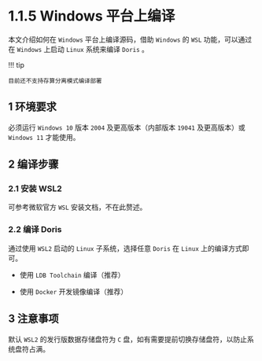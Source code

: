 # 1.1.5 Windows 平台上编译

本文介绍如何在 `Windows` 平台上编译源码，借助 `Windows` 的 `WSL` 功能，可以通过在 `Windows` 上启动 `Linux` 系统来编译 `Doris` 。

!!! tip

    目前还不支持存算分离模式编译部署

## 1 环境要求

必须运行 `Windows 10` 版本 `2004` 及更高版本（内部版本 `19041` 及更高版本）或 `Windows 11` 才能使用。

## 2 编译步骤

### 2.1 安装 WSL2

可参考微软官方 `WSL` 安装文档，不在此赘述。

### 2.2 编译 Doris

通过使用 `WSL2` 启动的 `Linux` 子系统，选择任意 `Doris` 在 `Linux` 上的编译方式即可。

* 使用 `LDB Toolchain` 编译（推荐）

* 使用 `Docker` 开发镜像编译（推荐）

## 3 注意事项

默认 `WSL2` 的发行版数据存储盘符为 `C` 盘，如有需要提前切换存储盘符，以防止系统盘符占满。
